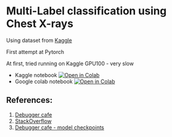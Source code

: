 # Multi-Label classification using Chest X-rays
Using dataset from [Kaggle](https://www.kaggle.com/competitions/ranzcr-clip-catheter-line-classification/overview)

First attempt at Pytorch

At first, tried running on Kaggle GPU100 - very slow

* Kaggle notebook [![Open in Colab](https://colab.research.google.com/assets/colab-badge.svg)](https://colab.research.google.com/github/yxmauw/cxr-multilabel-clf/blob/main/enet-kaggle.ipynb) 
* Google colab notebook [![Open in Colab](https://colab.research.google.com/assets/colab-badge.svg)](https://colab.research.google.com/github/yxmauw/cxr-multilabel-clf/blob/main/enet-colab.ipynb)

## References:
1. [Debugger cafe](https://debuggercafe.com/multi-label-image-classification-with-pytorch-and-deep-learning/)
1. [StackOverflow](https://stackoverflow.com/questions/71404067/using-more-than-1-metric-in-pytorch)
1. [Debugger cafe - model checkpoints](https://debuggercafe.com/saving-and-loading-the-best-model-in-pytorch/)

